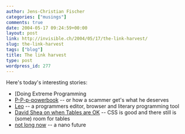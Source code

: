 ```yaml
---
author: Jens-Christian Fischer
categories: ["musings"]
comments: true
date: 2004-05-17 09:24:59+00:00
layout: post
link: http://invisible.ch/2004/05/17/the-link-harvest/
slug: the-link-harvest
tags: ["blog"]
title: The link harvest
type: post
wordpress_id: 277
---
```


Here's today's interesting stories:


  * [Doing Extreme Programming
  * [P-P-p-powerbook](http://joi.ito.com/archives/2004/05/15/ppppowerbook.html) -- or how a scammer get's what he deserves
  * [Leo](http://leo.sourceforge.net/) -- a programmers editor, browser and literary programming tool
  * [David Shea on when Tables are OK](http://www.mezzoblue.com/archives/2004/05/15/tables_oh_th/index.php) -- CSS is good and there still is (some) room for tables
  * [not long now](http://interconnected.org/home/2004/05/15/i_pour_the_tiny) -- a nano future
